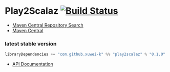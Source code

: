 # Play2Scalaz [![Build Status](https://secure.travis-ci.org/xuwei-k/play2scalaz.png?branch=master)](http://travis-ci.org/xuwei-k/play2scalaz)

- [Maven Central Repository Search](http://search.maven.org/#search%7Cga%7C1%7Cg%3A%22com.github.xuwei-k%22%20AND%20a%3A%22play2scalaz_2.10%22)
- [Maven Central](http://repo1.maven.org/maven2/com/github/xuwei-k/play2scalaz_2.10/)

### latest stable version

```scala
libraryDependencies += "com.github.xuwei-k" %% "play2scalaz" % "0.1.0"
```

- [API Documentation](https://oss.sonatype.org/service/local/repositories/releases/archive/com/github/xuwei-k/play2scalaz_2.10/0.1.0/play2scalaz_2.10-0.1.0-javadoc.jar/!/index.html)



